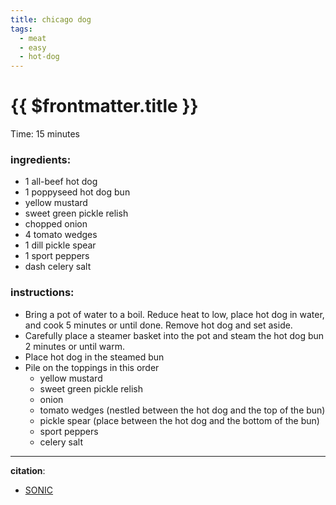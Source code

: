 ```yaml
---
title: chicago dog
tags:
  - meat
  - easy
  - hot-dog
---
```


# {{ $frontmatter.title }}

Time: 15 minutes

### ingredients:

- 1 all-beef hot dog
- 1 poppyseed hot dog bun
- <MixologyConversion n="1 tbsp"/> yellow mustard
- <MixologyConversion n="1 tbsp"/> sweet green pickle relish
- <MixologyConversion n="1 tbsp"/> chopped onion
- 4 tomato wedges
- 1 dill pickle spear
- 1 sport peppers
- dash celery salt

### instructions:

- Bring a pot of water to a boil. Reduce heat to low, place hot dog in water, and cook 5 minutes or until done. Remove hot dog and set aside.
- Carefully place a steamer basket into the pot and steam the hot dog bun 2 minutes or until warm.
- Place hot dog in the steamed bun
- Pile on the toppings in this order
  - yellow mustard
  - sweet green pickle relish
  - onion
  - tomato wedges (nestled between the hot dog and the top of the bun)
  - pickle spear (place between the hot dog and the bottom of the bun)
  - sport peppers
  - celery salt

---

**citation**:
- [SONIC](https://www.sonicdrivein.com/)
